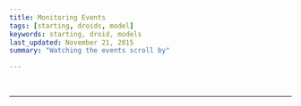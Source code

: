 ```yaml
---
title: Monitoring Events
tags: [starting, droids, model]
keywords: starting, droid, models 
last_updated: November 21, 2015
summary: "Watching the events scroll by"

---
```



<script> 
$(document).ready(function(){

});

</script>
 

<script> 
$(document).ready(function(){

	
		jQuery.ajax({
		    url: "https://api.coindroids.com/event?order=block_height.desc,action_type.desc",
		    type: "GET",
		    processData: false,
		       contentType: 'application/json',
			})
		.done(function(data, textStatus, jqXHR) {
			
			
			current_block = '';
			for (index = data.length - 1; index >= 0; --index) { 
				if (current_block != data[index].block_hash) {
					$("#event_log").prepend("<div id='"+data[index].block_hash+"'><h2>"+data[index].block_hash+" ("+data[index].block_height+")</h2></div>")
					current_block = data[index].block_hash;
				} 
				$("#"+data[index].block_hash).append("<div>"+ data[index].action_type + " (" + data[index].txid +","+data[index].tx_vout+ ")</div>");
			}		 	

		    console.log("HTTP Request Succeeded: " + jqXHR.status);
		    console.log(data);
		})
		.fail(function(jqXHR, textStatus, errorThrown) {
		    console.log("HTTP Request Failed");
		})
		.always(function() {
		       $("#submit-lookup").show();
			   $("#submit-lookup-hidden").hide();
		});
		
});		

</script>


<div class="container" id='event_log'>

</div>

<br />
<hr />
